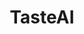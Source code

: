 ---
title: "TasteAI"
name: "TasteAI: Personal AI Assistant for Tasty Recipes"
one_liner: "AI Assistant for Tasty Recipes"
tech_stack: [
    "flask",
    "scikit-learn",
    "postgresql",
    "sqlalchemy",
    "python",
    "redis",
    "html",
    "css",
    "fullstack",
    "frontend",
    "backend",
]
tech: "Python, Flask, Postgresql, Redis, Scikit-learn"
start_date: "2017-09-24"
hackathon: "MHacks X"
github_link: "https://github.com/theCreedo/mhacksx"
devpost_link: "https://devpost.com/software/mhacksx-6dnma8"
youtube_embed_link:
header_image: "https://challengepost-s3-challengepost.netdna-ssl.com/photos/production/software_photos/000/539/063/datas/gallery.jpg"
header_image_alt_txt:
footer_image: ""
footer_image_alt_txt:
---